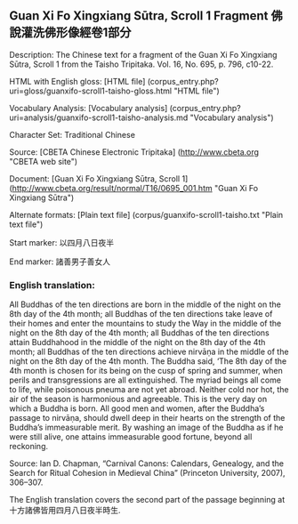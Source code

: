 ## Guan Xi Fo Xingxiang Sūtra, Scroll 1 Fragment 佛說灌洗佛形像經卷1部分

Description: The Chinese text for a fragment of the Guan Xi Fo Xingxiang Sūtra, Scroll 1 from the Taisho Tripitaka. Vol. 16, No. 695, p. 796, c10-22.

HTML with English gloss: [HTML file] (corpus_entry.php?uri=gloss/guanxifo-scroll1-taisho-gloss.html "HTML file")

Vocabulary Analysis: [Vocabulary analysis] (corpus_entry.php?uri=analysis/guanxifo-scroll1-taisho-analysis.md "Vocabulary analysis")

Character Set: Traditional Chinese

Source: [CBETA Chinese Electronic Tripitaka] (http://www.cbeta.org "CBETA web site")

Document: [Guan Xi Fo Xingxiang Sūtra, Scroll 1] (http://www.cbeta.org/result/normal/T16/0695_001.htm "Guan Xi Fo Xingxiang Sūtra")

Alternate formats: [Plain text file] (corpus/guanxifo-scroll1-taisho.txt "Plain text file")

Start marker: 以四月八日夜半

End marker: 諸善男子善女人

### English translation:

All Buddhas of the ten directions are born in the middle of the night on the 8th day of the 4th month; all Buddhas of the ten directions take leave of their homes and enter the mountains to study the Way in the middle of the night on the 8th day of the 4th month; all Buddhas of the ten directions attain Buddhahood in the middle of the night on the 8th day of the 4th month; all Buddhas of the ten directions achieve nirvāṇa in the middle of the night on the 8th day of the 4th month. The Buddha said, ‘The 8th day of the 4th month is chosen for its being on the cusp of spring and summer, when perils and transgressions are all extinguished. The myriad beings all come to life, while poisonous pneuma are not yet abroad. Neither cold nor hot, the air of the season is harmonious and agreeable. This is the very day on which a Buddha is born. All good men and women, after the Buddha’s passage to nirvāṇa, should dwell deep in their hearts on the strength of the Buddha’s immeasurable merit. By washing an image of the Buddha as if he were still alive, one attains immeasurable good fortune, beyond all reckoning.

Source: Ian D. Chapman, “Carnival Canons: Calendars, Genealogy, and the Search for Ritual Cohesion in Medieval China” (Princeton University, 2007), 306–307.

The English translation covers the second part of the passage beginning at 十方諸佛皆用四月八日夜半時生.

